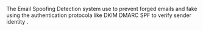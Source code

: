 The Email Spoofing Detection system use to prevent forged emails and fake using the authentication protocola like DKIM DMARC SPF to verify sender identity . 
